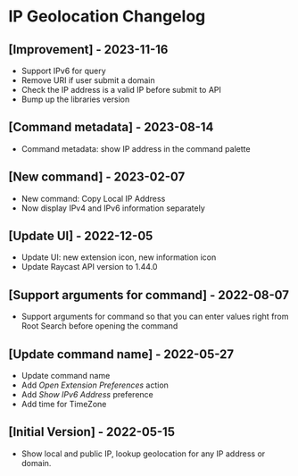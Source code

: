 # IP Geolocation Changelog

## [Improvement] - 2023-11-16

- Support IPv6 for query
- Remove URI if user submit a domain
- Check the IP address is a valid IP before submit to API
- Bump up the libraries version

## [Command metadata] - 2023-08-14

- Command metadata: show IP address in the command palette

## [New command] - 2023-02-07

- New command: Copy Local IP Address
- Now display IPv4 and IPv6 information separately

## [Update UI] - 2022-12-05

- Update UI: new extension icon, new information icon
- Update Raycast API version to 1.44.0

## [Support arguments for command] - 2022-08-07

- Support arguments for command so that you can enter values right from Root Search before opening the command

## [Update command name] - 2022-05-27

- Update command name
- Add _Open Extension Preferences_ action
- Add _Show IPv6 Address_ preference
- Add time for TimeZone

## [Initial Version] - 2022-05-15

- Show local and public IP, lookup geolocation for any IP address or domain.
